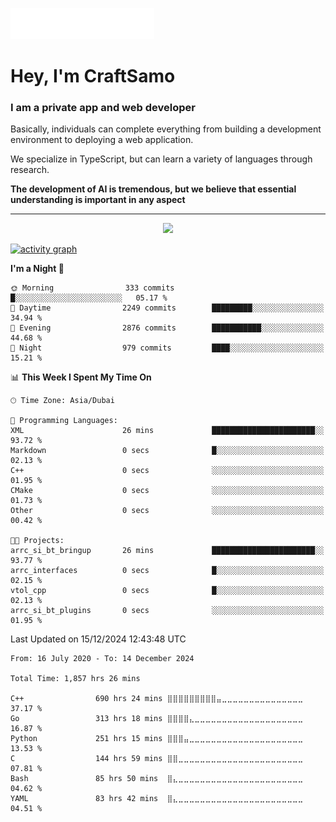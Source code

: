 <img src="images/header.svg"></img>

# Hey, I'm CraftSamo

### I am a private app and web developer

Basically, individuals can complete everything from building a development
environment to deploying a web application.

We specialize in TypeScript, but can learn a variety of languages through
research.

**The development of AI is tremendous, but we believe that essential
understanding is important in any aspect**

---

<p align="center">
  <img alig src="https://github-profile-trophy.vercel.app/?username=craftsamo&theme=onedark&column=-1" />
</p>

[![activity graph](https://github-readme-activity-graph.vercel.app/graph?username=craftsamo&theme=github-dark-dimmed&custom_title=Guilyx%20Activity%20Graph&hide_border=true)](https://github.com/ashutosh00710/github-readme-activity-graph)

**I'm a Night 🦉**

```text
🌞 Morning                333 commits         █░░░░░░░░░░░░░░░░░░░░░░░░   05.17 %
🌆 Daytime                2249 commits        █████████░░░░░░░░░░░░░░░░   34.94 %
🌃 Evening                2876 commits        ███████████░░░░░░░░░░░░░░   44.68 %
🌙 Night                  979 commits         ████░░░░░░░░░░░░░░░░░░░░░   15.21 %
```

📊 **This Week I Spent My Time On**

```text
🕑︎ Time Zone: Asia/Dubai

💬 Programming Languages:
XML                      26 mins             ███████████████████████░░   93.72 %
Markdown                 0 secs              █░░░░░░░░░░░░░░░░░░░░░░░░   02.13 %
C++                      0 secs              ░░░░░░░░░░░░░░░░░░░░░░░░░   01.95 %
CMake                    0 secs              ░░░░░░░░░░░░░░░░░░░░░░░░░   01.73 %
Other                    0 secs              ░░░░░░░░░░░░░░░░░░░░░░░░░   00.42 %

🐱‍💻 Projects:
arrc_si_bt_bringup       26 mins             ███████████████████████░░   93.77 %
arrc_interfaces          0 secs              █░░░░░░░░░░░░░░░░░░░░░░░░   02.15 %
vtol_cpp                 0 secs              █░░░░░░░░░░░░░░░░░░░░░░░░   02.13 %
arrc_si_bt_plugins       0 secs              ░░░░░░░░░░░░░░░░░░░░░░░░░   01.95 %
```

Last Updated on 15/12/2024 12:43:48 UTC

<!--END_SECTION:waka-->

<!--START_SECTION:waka-simple-->

```text
From: 16 July 2020 - To: 14 December 2024

Total Time: 1,857 hrs 26 mins

C++                690 hrs 24 mins ⣿⣿⣿⣿⣿⣿⣿⣿⣿⣤⣀⣀⣀⣀⣀⣀⣀⣀⣀⣀⣀⣀⣀⣀⣀   37.17 %
Go                 313 hrs 18 mins ⣿⣿⣿⣿⣄⣀⣀⣀⣀⣀⣀⣀⣀⣀⣀⣀⣀⣀⣀⣀⣀⣀⣀⣀⣀   16.87 %
Python             251 hrs 15 mins ⣿⣿⣿⣤⣀⣀⣀⣀⣀⣀⣀⣀⣀⣀⣀⣀⣀⣀⣀⣀⣀⣀⣀⣀⣀   13.53 %
C                  144 hrs 59 mins ⣿⣿⣀⣀⣀⣀⣀⣀⣀⣀⣀⣀⣀⣀⣀⣀⣀⣀⣀⣀⣀⣀⣀⣀⣀   07.81 %
Bash               85 hrs 50 mins  ⣿⣄⣀⣀⣀⣀⣀⣀⣀⣀⣀⣀⣀⣀⣀⣀⣀⣀⣀⣀⣀⣀⣀⣀⣀   04.62 %
YAML               83 hrs 42 mins  ⣿⣄⣀⣀⣀⣀⣀⣀⣀⣀⣀⣀⣀⣀⣀⣀⣀⣀⣀⣀⣀⣀⣀⣀⣀   04.51 %
```

<!--END_SECTION:waka-simple-->
